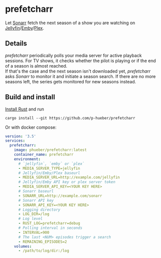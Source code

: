 # prefetcharr #

Let [Sonarr](https://sonarr.tv) fetch the next season of a show you are watching
on [Jellyfin](https://jellyfin.org)/[Emby](https://emby.media)/[Plex](https://www.plex.tv).

## Details ##

_prefetcharr_ periodically polls your media server for active playback sessions.
For TV shows, it checks whether the pilot is playing or if the end of a season
is almost reached.  
If that's the case and the next season isn't downloaded yet, _prefetcharr_ asks
_Sonarr_ to monitor it and initiate a season search. If there are no more
seasons left, the series gets monitored for new seasons instead.

## Build and install ##

[Install Rust](https://www.rust-lang.org/tools/install) and run
```
cargo install --git https://github.com/p-hueber/prefetcharr
```

Or with docker compose:
```yml
version: '3.5'
services:
  prefetcharr:
    image: phueber/prefetcharr:latest
    container_name: prefetcharr
    environment:
      # `jellyfin`, `emby` or `plex`
      - MEDIA_SERVER_TYPE=jellyfin
      # Jellyfin/Emby/Plex baseurl
      - MEDIA_SERVER_URL=http://example.com/jellyfin
      # Jellyfin/Emby API key or plex server token
      - MEDIA_SERVER_API_KEY=<YOUR KEY HERE>
      # Sonarr baseurl
      - SONARR_URL=http://example.com/sonarr
      # Sonarr API key
      - SONARR_API_KEY=<YOUR KEY HERE>
      # Logging directory
      - LOG_DIR=/log
      # Log level
      - RUST_LOG=prefetcharr=debug
      # Polling interval in seconds
      - INTERVAL=900
      # The last <NUM> episodes trigger a search
      - REMAINING_EPISODES=2
    volumes:
      - /path/to/log/dir:/log

```
